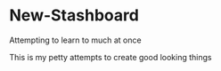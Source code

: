 New-Stashboard
==============

Attempting to learn to much at once

This is my petty attempts to create good looking things
